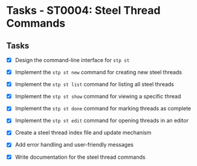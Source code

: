 # Tasks - ST0004: Steel Thread Commands

## Tasks

- [x] Design the command-line interface for `stp st`
- [x] Implement the `stp st new` command for creating new steel threads
- [x] Implement the `stp st list` command for listing all steel threads
- [x] Implement the `stp st show` command for viewing a specific thread
- [x] Implement the `stp st done` command for marking threads as complete
- [x] Implement the `stp st edit` command for opening threads in an editor
- [x] Create a steel thread index file and update mechanism
- [x] Add error handling and user-friendly messages
- [x] Write documentation for the steel thread commands

